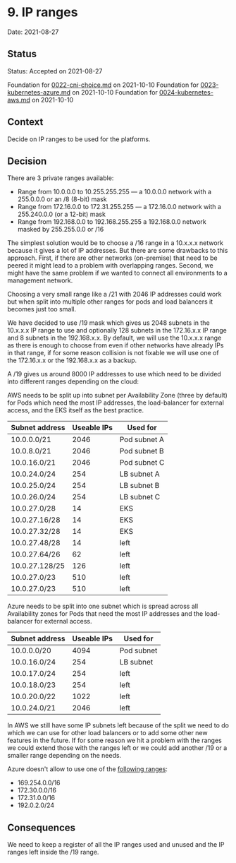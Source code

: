 # 9. IP ranges

Date: 2021-08-27

## Status

Status: Accepted on 2021-08-27

Foundation for [0022-cni-choice.md](0022-cni-choice.md) on 2021-10-10
Foundation for [0023-kubernetes-azure.md](0023-kubernetes-azure.md) on 2021-10-10
Foundation for [0024-kubernetes-aws.md](0024-kubernetes-aws.md) on 2021-10-10

## Context

Decide on IP ranges to be used for the platforms.

## Decision

There are 3 private ranges available:

- Range from 10.0.0.0 to 10.255.255.255 — a 10.0.0.0 network with a 255.0.0.0 or an /8 (8-bit) mask
- Range from 172.16.0.0 to 172.31.255.255 — a 172.16.0.0 network with a 255.240.0.0 (or a 12-bit) mask
- Range from 192.168.0.0 to 192.168.255.255 a 192.168.0.0 network masked by 255.255.0.0 or /16

The simplest solution would be to choose a /16 range in a 10.x.x.x network because it gives a lot of IP addresses. But there are some drawbacks to this approach. First, if there are other networks (on-premise) that need to be peered it might lead to a problem with overlapping ranges. Second, we might have the same problem if we wanted to connect all environments to a management network.

Choosing a very small range like a /21 with 2046 IP addresses could work but when split into multiple other ranges for pods and load balancers it becomes just too small.

We have decided to use /19 mask which gives us 2048 subnets in the 10.x.x.x IP range to use and optionally 128 subnets in the 172.16.x.x IP range and 8 subnets in the 192.168.x.x. By default, we will use the 10.x.x.x range as there is enough to choose from even if other networks have already IPs in that range, if for some reason collision is not fixable we will use one of the 172.16.x.x or the 192.168.x.x as a backup.

A /19 gives us around 8000 IP addresses to use which need to be divided into different ranges depending on the cloud:

AWS needs to be split up into subnet per Availability Zone (three by default) for Pods which need the most IP addresses, the load-balancer for external access, and the EKS itself as the best practice.

| Subnet address | Useable IPs | Used for     |
| -------------- | ----------- | ------------ |
| 10.0.0.0/21    | 2046        | Pod subnet A |
| 10.0.8.0/21    | 2046        | Pod subnet B |
| 10.0.16.0/21   | 2046        | Pod subnet C |
| 10.0.24.0/24   | 254         | LB subnet A  |
| 10.0.25.0/24   | 254         | LB subnet B  |
| 10.0.26.0/24   | 254         | LB subnet C  |
| 10.0.27.0/28   | 14          | EKS          |
| 10.0.27.16/28  | 14          | EKS          |
| 10.0.27.32/28  | 14          | EKS          |
| 10.0.27.48/28  | 14          | left         |
| 10.0.27.64/26  | 62          | left         |
| 10.0.27.128/25 | 126         | left         |
| 10.0.27.0/23   | 510         | left         |
| 10.0.27.0/23   | 510         | left         |

Azure needs to be split into one subnet which is spread across all Availability zones for Pods that need the most IP addresses and the load-balancer for external access.

| Subnet address | Useable IPs | Used for   |
| -------------- | ----------- | ---------- |
| 10.0.0.0/20    | 4094        | Pod subnet |
| 10.0.16.0/24   | 254         | LB subnet  |
| 10.0.17.0/24   | 254         | left       |
| 10.0.18.0/23   | 254         | left       |
| 10.0.20.0/22   | 1022        | left       |
| 10.0.24.0/21   | 2046        | left       |

In AWS we still have some IP subnets left because of the split we need to do which we can use for other load balancers or to add some other new features in the future. If for some reason we hit a problem with the ranges we could extend those with the ranges left or we could add another /19 or a smaller range depending on the needs.

Azure doesn't allow to use one of the [following ranges](https://docs.microsoft.com/en-us/azure/aks/configure-azure-cni):

- 169.254.0.0/16
- 172.30.0.0/16
- 172.31.0.0/16
- 192.0.2.0/24

## Consequences

We need to keep a register of all the IP ranges used and unused and the IP ranges left inside the /19 range.
